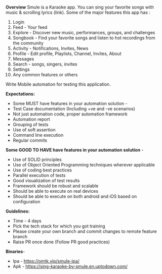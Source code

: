 **Overview**
Smule is a Karaoke app. You can sing your favorite songs with music & scrolling lyrics (link).  Some of the major features this app has : 
 1. Login
 2. Feed - Your feed
 3. Explore - Discover new music, performances, groups, and challenges
 4. Songbook - Find your favorite songs and listen to hot recordings from the    community
 5. Activity - Notifications, Invites, News
 6. Profile - Edit profile, Playlists, Channel, Invites, About
 7. Messages
 8. Search - songs, singers, invites
 9. Settings
 10. Any common features or others
 
Write Mobile automation for testing this application.
  
**Expectations:**
- Some MUST have features in your automation solution -
- Test Case documentation (Including +ve and -ve scenarios)
- Not just automation code, proper automation framework
- Automation report
- Grouping of tests
- Use of soft assertion
- Command line execution
- Regular commits

**Some GOOD TO HAVE have features in your automation solution** -
- Use of SOLID principles
- Use of Object Oriented Programming techniques wherever applicable
- Use of coding best practices
- Parallel execution of tests
- Good visualization of test results
- Framework should be robust and scalable
- Should be able to execute on real devices
- Should be able to execute on both android and iOS based on configuration

**Guidelines:**
- Time - 4 days
- Pick the tech stack for which you got training
- Please create your own branch and commit changes to remote feature branch
- Raise PR once done (Follow PR good practices)


**Binaries**-
- Ipa - https://omtk.vip/smule-ipa/
- Apk - https://sing-karaoke-by-smule.en.uptodown.com/

